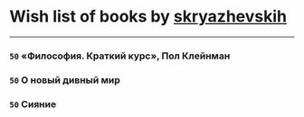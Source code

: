 # Wish list of books by [skryazhevskih](http://vk.com/id383165880)
---

### `50` «Философия. Краткий курс», Пол Клейнман

### `50` О новый дивный мир

### `50` Сияние

